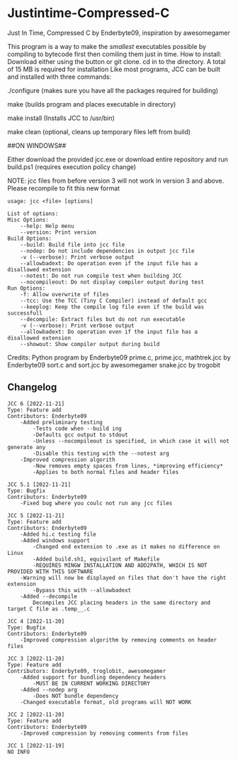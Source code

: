 # Justintime-Compressed-C

Just In Time, Compressed C
by Enderbyte09, inspiration by awesomegamer

This program is a way to make the *smallest* executables possible by compiling to bytecode first then comiling them just in time. 
How to install:
Download either using the button or git clone. cd in to the directory. A total of 15 MB is required for installation Like most programs, JCC can be built and installed with three commands:

./configure (makes sure you have all the packages required for building)

make (builds program and places executable in directory)

make install (Installs JCC to /usr/bin)

make clean (optional, cleans up temporary files left from build)

##ON WINDOWS##

Either download the provided jcc.exe or download entire repository and run build.ps1 (requires execution policy change)

NOTE: jcc files from before version 3 will not work in version 3 and above. Please recompile to fit this new format


    usage: jcc <file> [options]

    List of options:
    Misc Options:
        --help: Help menu
        --version: Print version     
    Build Options:
        --build: Build file into jcc file
        --nodep: Do not include dependencies in output jcc file
        -v (--verbose): Print verbose output
        --allowbadext: Do operation even if the input file has a disallowed extension
        --notest: Do not run compile test when building JCC
        --nocompileout: Do not display compiler output during test
    Run Options:
        -f: Allow overwrite of files
        --tcc: Use the TCC (Tiny C Compiler) instead of default gcc
        --keeplog: Keep the compile log file even if the build was successfull
        --decompile: Extract files but do not run executable
        -v (--verbose): Print verbose output
        --allowbadext: Do operation even if the input file has a disallowed extension
        --showout: Show compiler output during build


Credits:
Python program by Enderbyte09
prime.c, prime.jcc, mathtrek.jcc by Enderbyte09
sort.c and sort.jcc by awesomegamer
snake.jcc by trogobit

## Changelog
    
    JCC 6 [2022-11-21]
    Type: Feature add
    Contributors: Enderbyte09
        -Added preliminary testing
            -Tests code when --build ing
            -Defaults gcc output to stdout
            -Unless --nocompileout is specified, in which case it will not generate any
            -Disable this testing with the --notest arg
        -Improved compression algorith
            -Now removes empty spaces from lines, *improving efficiency*
            -Applies to both normal files and header files
    
    JCC 5.1 [2022-11-21]
    Type: Bugfix
    Contributors: Enderbyte09
        -Fixed bug where you coulc not run any jcc files
        
    JCC 5 [2022-11-21]
    Type: Feature add
    Contributors: Enderbyte09
        -Added hi.c testing file
        -Added windows support
            -Changed end extension to .exe as it makes no difference on Linux
            -Added build.sh1, equivilant of Makefile
            -REQUIRES MINGW INSTALLATION AND ADD2PATH, WHICH IS NOT PROVIDED WITH THIS SOFTWARE
        -Warning will now be displayed on files that don't have the right extension
            -Bypass this with --allowbadext
        -Added --decompile
            Decompiles JCC placing headers in the same directory and target C file as .temp__.c
    
    JCC 4 [2022-11-20]
    Type: Bugfix
    Contributors: Enderbyte09
        -Improved compression algorithm by removing comments on header files
        
    JCC 3 [2022-11-20]
    Type: Feature add
    Contributors: Enderbyte09, troglobit, awesomegamer
        -Added support for bundling dependency headers
            -MUST BE IN CURRENT WORKING DIRECTORY
        -Added --nodep arg
            -Does NOT bundle dependency
        -Changed executable format, old programs will NOT WORK
    
    JCC 2 [2022-11-20]
    Type: Feature add
    Contributors: Enderbyte09
        -Improved compression by removing comments from files
        
    JCC 1 [2022-11-19]
    NO INFO
